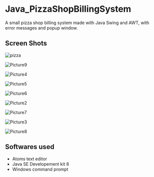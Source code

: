 # Java_PizzaShopBillingSystem
A small pizza shop billing system made with Java Swing and AWT, with error messages and popup window.

## Screen Shots 

![pizza](https://user-images.githubusercontent.com/64532019/98680768-de2d4d00-2387-11eb-8985-ad0f0b37fe1f.png)

![Picture9](https://user-images.githubusercontent.com/64532019/98680753-d9689900-2387-11eb-8362-f8c5825bf9a8.png)

![Picture4](https://user-images.githubusercontent.com/64532019/98680766-dd94b680-2387-11eb-89a6-7fb2112062d3.png)

![Picture5](https://user-images.githubusercontent.com/64532019/98680767-de2d4d00-2387-11eb-998b-fa83c59e7b56.png)

![Picture6](https://user-images.githubusercontent.com/64532019/98680770-dec5e380-2387-11eb-93f9-1a7bcd4c7a96.png)

![Picture2](https://user-images.githubusercontent.com/64532019/98680774-df5e7a00-2387-11eb-9f1d-e42cc01c4227.png)

![Picture7](https://user-images.githubusercontent.com/64532019/98680775-df5e7a00-2387-11eb-8227-1c9de71a8a1c.png)

![Picture3](https://user-images.githubusercontent.com/64532019/98680777-dff71080-2387-11eb-8340-16211291b370.png)

![Picture8](https://user-images.githubusercontent.com/64532019/98680778-dff71080-2387-11eb-9c81-657562a76b37.png)

## Softwares used 
- Atoms text editor 
- Java SE Developement kit 8
- Windows command prompt
